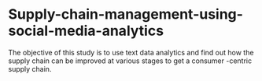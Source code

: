 # Supply-chain-management-using-social-media-analytics
The objective of this study is to use text data analytics and find out how the supply chain can be improved at various stages to get a consumer -centric supply chain.
